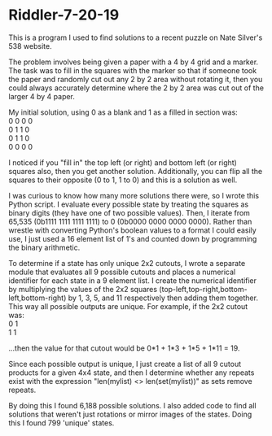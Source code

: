 # Riddler-7-20-19

This is a program I used to find solutions to a recent puzzle on Nate Silver's 538 website. 

The problem involves being given a paper with a 4 by 4 grid and a marker. The task was to fill in the squares with the marker so that if someone took the paper and randomly cut out any 2 by 2 area without rotating it, then you could always accurately determine where the 2 by 2 area was cut out of the larger 4 by 4 paper. 

My initial solution, using 0 as a blank and 1 as a filled in section was:<br />
    0 0 0 0<br />
    0 1 1 0<br />
    0 1 1 0<br />
    0 0 0 0<br />
    
I noticed if you "fill in" the top left (or right) and bottom left (or right) squares also, then you get another solution. Additionally, you can flip all the squares to their opposite (0 to 1, 1 to 0) and this is a solution as well.

I was curious to know how many more solutions there were, so I wrote this Python script. I evaluate every possible state by treating the squares as binary digits (they have one of two possible values). Then, I iterate from 65,535 (0b1111 1111 1111 1111) to 0 (0b0000 0000 0000 0000). Rather than wrestle with converting Python's boolean values to a format I could easily use, I just used a 16 element list of 1's and counted down by programming the binary arithmetic. 

To determine if a state has only unique 2x2 cutouts, I wrote a separate module that evaluates all 9 possible cutouts and places a numerical identifier for each state in a 9 element list. I create the numerical identifier by multiplying the values of the 2x2 squares (top-left,top-right,bottom-left,bottom-right) by 1, 3, 5, and 11 respectively then adding them together. This way all possible outputs are unique. For example, if the 2x2 cutout was:<br />
0 1<br />
1 1<br />

...then the value for that cutout would be 0\*1 + 1\*3 + 1\*5 + 1\*11 = 19. 

Since each possible output is unique, I just create a list of all 9 cutout products for a given 4x4 state, and then I determine whether any repeats exist with the expression "len(mylist) <> len(set(mylist))" as sets remove repeats. 

By doing this I found 6,188 possible solutions. I also added code to find all solutions that weren't just rotations or mirror images of the states. Doing this I found 799 'unique' states. 
